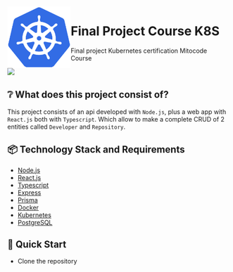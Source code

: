 <img src="./k8s-logo.svg" align="left" width="144px" alt="kubernetes-logo">

# Final Project Course K8S

Final project Kubernetes certification Mitocode Course

<div align="center">
  <div align="left">
    <a
      href="https://app.codacy.com/gh/Pr1m4ryDev/k8s-app-devs/dashboard?utm_source=gh&utm_medium=referral&utm_content=&utm_campaign=Badge_grade"
      ><img
        src="https://app.codacy.com/project/badge/Grade/57cfa5cb07d44437a661670f20941e9d"
    /></a>
  </div>
</div>

## ❔ What does this project consist of?

This project consists of an api developed with `Node.js`, plus a web app with `React.js` both with `Typescript`. Which allow to make a complete CRUD of 2 entities called `Developer` and `Repository`.

## 📦 Technology Stack and Requirements

- [Node.js](https://nodejs.org/)
- [React.js](https://react.dev/)
- [Typescript](https://www.typescriptlang.org/)
- [Express](https://expressjs.com/)
- [Prisma](https://www.prisma.io/)
- [Docker](https://www.docker.com/)
- [Kubernetes](https://kubernetes.io/)
- [PostgreSQL](https://www.postgresql.org/)

## 🚀 Quick Start

- Clone the repository
